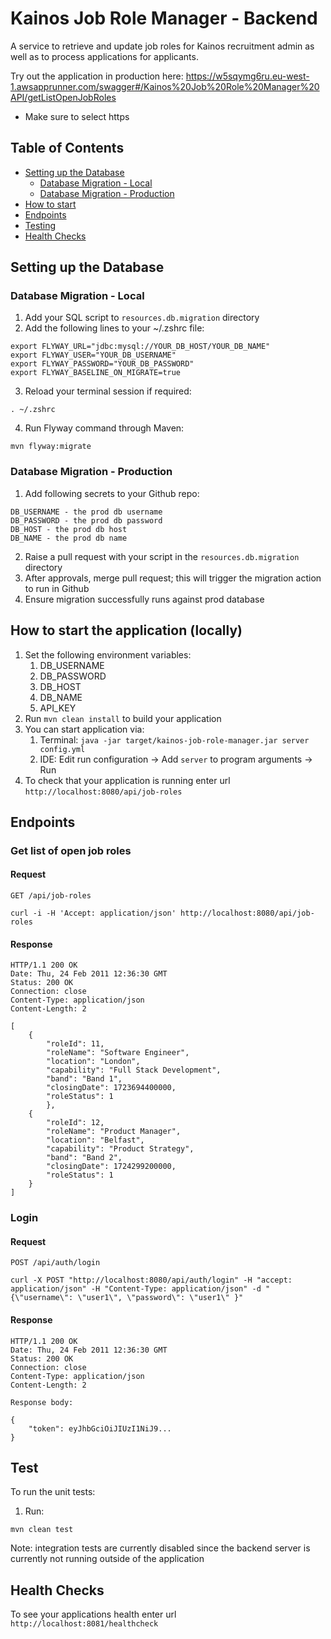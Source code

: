 # Kainos Job Role Manager - Backend
A service to retrieve and update job roles for Kainos recruitment admin as well as to process applications for applicants.

Try out the application in production here: https://w5sqymg6ru.eu-west-1.awsapprunner.com/swagger#/Kainos%20Job%20Role%20Manager%20API/getListOpenJobRoles
- Make sure to select https

## Table of Contents

- [Setting up the Database](#db-setup)
    - [Database Migration - Local](#db-local)
    - [Database Migration - Production](#db-prod)
- [How to start](#start)
- [Endpoints](#endpoints)
- [Testing](#test)
- [Health Checks](#health)


## Setting up the Database
### Database Migration - Local
1. Add your SQL script to `resources.db.migration` directory
2. Add the following lines to your ~/.zshrc file:

```
export FLYWAY_URL="jdbc:mysql://YOUR_DB_HOST/YOUR_DB_NAME"
export FLYWAY_USER="YOUR_DB_USERNAME"
export FLYWAY_PASSWORD="YOUR_DB_PASSWORD"
export FLYWAY_BASELINE_ON_MIGRATE=true
```

3. Reload your terminal session if required:

```
. ~/.zshrc
```

4. Run Flyway command through Maven:

```
mvn flyway:migrate
```

### Database Migration - Production


1. Add following secrets to your Github repo:

```
DB_USERNAME - the prod db username
DB_PASSWORD - the prod db password
DB_HOST - the prod db host
DB_NAME - the prod db name
```

2. Raise a pull request with your script in the `resources.db.migration` directory
3. After approvals, merge pull request; this will trigger the migration action to run in Github
4. Ensure migration successfully runs against prod database

How to start the application (locally)
---
1. Set the following environment variables:
    1. DB_USERNAME
    2. DB_PASSWORD
    3. DB_HOST
    4. DB_NAME
    5. API_KEY 
1. Run `mvn clean install` to build your application
1. You can start application via:
    1. Terminal: `java -jar target/kainos-job-role-manager.jar server config.yml`
    2. IDE: Edit run configuration -> Add `server` to program arguments -> Run
1. To check that your application is running enter url `http://localhost:8080/api/job-roles`

## Endpoints
### Get list of open job roles
#### Request
`GET /api/job-roles`

```
curl -i -H 'Accept: application/json' http://localhost:8080/api/job-roles
```

#### Response
    HTTP/1.1 200 OK
    Date: Thu, 24 Feb 2011 12:36:30 GMT
    Status: 200 OK
    Connection: close
    Content-Type: application/json
    Content-Length: 2
    
    [
        {
            "roleId": 11,
            "roleName": "Software Engineer",
            "location": "London",
            "capability": "Full Stack Development",
            "band": "Band 1",
            "closingDate": 1723694400000,
            "roleStatus": 1
            },
        {
            "roleId": 12,
            "roleName": "Product Manager",
            "location": "Belfast",
            "capability": "Product Strategy",
            "band": "Band 2",
            "closingDate": 1724299200000,
            "roleStatus": 1
        }
    ]

### Login
#### Request
`POST /api/auth/login`

```
curl -X POST "http://localhost:8080/api/auth/login" -H "accept: application/json" -H "Content-Type: application/json" -d "{\"username\": \"user1\", \"password\": \"user1\" }"
```

#### Response
    HTTP/1.1 200 OK
    Date: Thu, 24 Feb 2011 12:36:30 GMT
    Status: 200 OK
    Connection: close
    Content-Type: application/json
    Content-Length: 2
    
    Response body:

    {
        "token": eyJhbGciOiJIUzI1NiJ9...
    }

## Test
To run the unit tests:
1. Run:

```
mvn clean test
```

Note: integration tests are currently disabled since the backend server is currently not running outside of the application

## Health Checks

To see your applications health enter url `http://localhost:8081/healthcheck`

